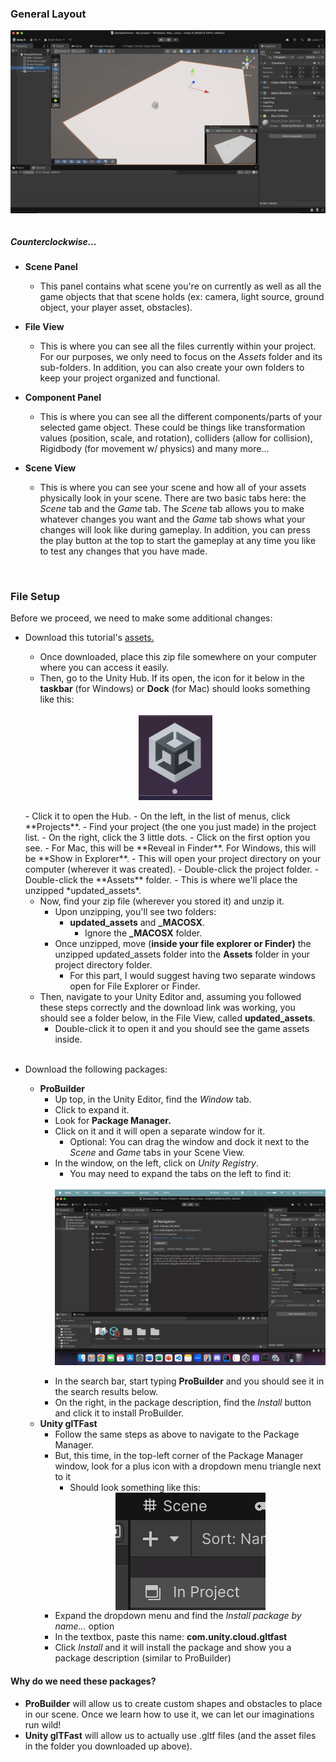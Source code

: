 ### General Layout

<img style="display: block; margin-left: auto; margin-right: auto;" src="unity_component.png" alt="Unity Editor Home Page">
<br/>

##### Counterclockwise...

* **Scene Panel**
    - This panel contains what scene you're on currently as well as all the game objects that that scene holds (ex: camera, light source, ground object, your player asset, obstacles).

* **File View**
    - This is where you can see all the files currently within your project. For our purposes, we only need to focus on the *Assets* folder and its sub-folders. In addition, you can also create your own folders to keep your project organized and functional.

* **Component Panel**
    - This is where you can see all the different components/parts of your selected game object. These could be things like transformation values (position, scale, and rotation), colliders (allow for collision), Rigidbody (for movement w/ physics) and many more...

* **Scene View**
    - This is where you can see your scene and how all of your assets physically look in your scene. There are two basic tabs here: the *Scene* tab and the *Game* tab. The *Scene* tab allows you to make whatever changes you want and the *Game* tab shows what your changes will look like during gameplay. In addition, you can press the play button at the top to start the gameplay at any time you like to test any changes that you have made.

</br>

### File Setup

Before we proceed, we need to make some additional changes:
- Download this tutorial's [assets.](https://drive.google.com/uc?export=download&id=1ucsgriZxbajK0LKflfUpLJHT86DQlHgI)
    - Once downloaded, place this zip file somewhere on your computer where you can access it easily.
    - Then, go to the Unity Hub. If its open, the icon for it below in the **taskbar** (for Windows) or **Dock** (for Mac) should looks something like this:
    <br/>
    <img style="display: block; margin-left: auto; margin-right: auto;" src="./groundwork_photos/step_87.png" alt="Unity Editor Home Page">
    <br/>
    - Click it to open the Hub.
    - On the left, in the list of menus, click **Projects**.
    - Find your project (the one you just made) in the project list.
    - On the right, click the 3 little dots.
    - Click on the first option you see.
        - For Mac, this will be **Reveal in Finder**. For Windows, this will be **Show in Explorer**.
    - This will open your project directory on your computer (wherever it was created).
    - Double-click the project folder.
    - Double-click the **Assets** folder.
        - This is where we'll place the unzipped *updated_assets*.
    <br/>

    - Now, find your zip file (wherever you stored it) and unzip it.
        - Upon unzipping, you'll see two folders: 
            - **updated_assets** and **_MACOSX**.
                - Ignore the **_MACOSX** folder.
        - Once unzipped, move (**inside your file explorer or Finder)** the unzipped updated_assets folder into the **Assets** folder in your project directory folder.
            - For this part, I would suggest having two separate windows open for File Explorer or Finder.
    - Then, navigate to your Unity Editor and, assuming you followed these steps correctly and the download link was working, you should see a folder below, in the File View, called **updated_assets**.
        - Double-click it to open it and you should see the game assets inside.
        <br/>
- Download the following packages:
    - **ProBuilder** 
        - Up top, in the Unity Editor, find the *Window* tab. 
        - Click to expand it.
        - Look for **Package Manager.**
        - Click on it and it will open a separate window for it.
            - Optional: You can drag the window and dock it next to the *Scene* and *Game* tabs in your Scene View.
        - In the window, on the left, click on *Unity Registry*.
            - You may need to expand the tabs on the left to find it:
            <br/>
            <img style="display: block; margin-left: auto; margin-right: auto;" src="./groundwork_photos/step_88.png" alt="Unity Editor Home Page">
            <br/>
        - In the search bar, start typing **ProBuilder** and you should see it in the search results below. 
        - On the right, in the package description, find the *Install* button and click it to install ProBuilder.
    - **Unity glTFast**
        - Follow the same steps as above to navigate to the Package Manager.
        - But, this time, in the top-left corner of the Package Manager window, look for a plus icon with a dropdown menu triangle next to it
            - Should look something like this:
            <img style="display: block; margin-left: auto; margin-right: auto;" src="project_manager_dropdown.png" alt="project manager dropdown button">
        - Expand the dropdown menu and find the *Install package by name...* option
        - In the textbox, paste this name: **com.unity.cloud.gltfast**
        - Click *Install* and it will install the package and show you a package description (similar to ProBuilder)
    
#### Why do we need these packages?
- **ProBuilder** will allow us to create custom shapes and obstacles to place in our scene. Once we learn how to use it, we can let our imaginations run wild!
- **Unity glTFast** will allow us to actually use .gltf files (and the asset files in the folder you downloaded up above).


